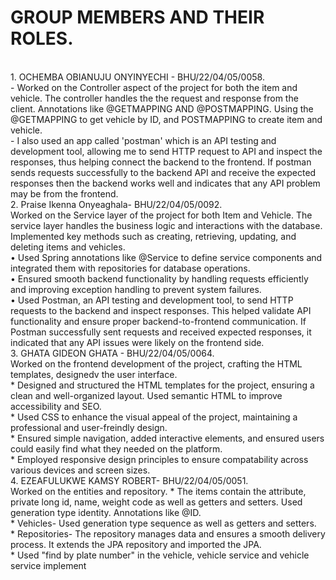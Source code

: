 # **GROUP MEMBERS AND THEIR ROLES.**
<br>
 1. OCHEMBA OBIANUJU ONYINYECHI - BHU/22/04/05/0058.
<br>
- Worked on the Controller aspect of the project for both the item and vehicle. The controller handles the the request and response from the client. Annotations like @GETMAPPING AND @POSTMAPPING. Using the @GETMAPPING to get vehicle by ID, and POSTMAPPING to create item and vehicle.
<br>
- I also used an app called 'postman' which is an API testing and development tool, allowing me to send HTTP request to API and inspect the responses, thus helping connect the backend to the frontend. If postman sends requests successfully to the backend API and receive the expected responses then the backend works well and indicates that any API problem may be from the frontend.
<br>
2. Praise Ikenna Onyeaghala- BHU/22/04/05/0092.
<br>
Worked on the Service layer of the project for both Item and Vehicle. The service layer handles the business logic and interactions with the database. Implemented key methods such as creating, retrieving, updating, and deleting items and vehicles.
<br>
	•	Used Spring annotations like @Service to define service components and integrated them with repositories for database operations.
<br>
	•	Ensured smooth backend functionality by handling requests efficiently and improving exception handling to prevent system failures.
<br>
	•	Used Postman, an API testing and development tool, to send HTTP requests to the backend and inspect responses. This helped validate API functionality and ensure proper backend-to-frontend communication. If Postman successfully sent requests and received expected responses, it indicated that any API issues were likely on the frontend side.
<br>
3. GHATA GIDEON GHATA - BHU/22/04/05/0064.
<br> 
Worked on the frontend development of the project, crafting the HTML templates, designedv the user interface.
<br>
* Designed and structured the HTML templates for the project, ensuring a clean and well-organized layout. Used semantic HTML to improve accessibility and SEO.
<br>
* Used CSS to enhance the visual appeal of the project, maintaining a professional and user-freindly design.
<br>
* Ensured simple navigation, added interactive elements, and ensured users could easily find what they needed on the platform.
<br>
* Employed responsive design principles to ensure compatability across various devices and screen sizes.
<br>
4. EZEAFULUKWE KAMSY ROBERT- BHU/22/04/05/0051.
<br>
Worked on the entities and repository.
* The items contain the attribute, private long id, name, weight code as well as getters and setters. Used generation type identity. Annotations like @ID.
<br>
* Vehicles- Used generation type sequence as well as getters and setters.
<br>
* Repositories- The repository manages data and ensures a smooth delivery process. It extends the JPA repository and imported the JPA. 
<br>
* Used "find by plate number" in the vehicle, vehicle service and vehicle service implement 

